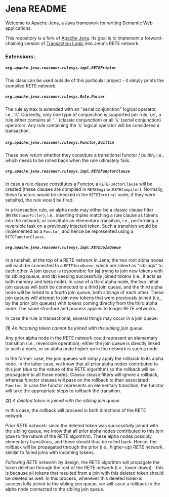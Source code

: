 Jena README
============

Welcome to Apache Jena,  a Java framework for writing Semantic Web applications.

This repository is a fork of [Apache Jena](https://github.com/apache/jena.git).
Its goal is to implement a forward-chaining version of [Transaction Logic](https://en.wikipedia.org/wiki/Transaction_logic) into Jena's RETE network. 

### Extensions:

##### `org.apache.jena.reasoner.rulesys.impl.RETEPrinter`

This class can be used outside of this particular project - it simply prints the compiled RETE network.

##### `org.apache.jena.reasoner.rulesys.Rule.Parser` 

The rule syntax is extended with an "serial conjunction" logical operator, i.e., '`&`'. Currently, only one type of conjunction is supported per rule, i.e., a rule either contains all '`,`' (classic conjunction) or all '`&`' (serial conjunction) operators. Any rule containing the '`&`' logical operator will be considered a transaction.

##### `org.apache.jena.reasoner.rulesys.Functor`, `Builtin`

These now return whether they constitute a transitional functor / builtin, i.e., which needs to be rolled back when the rule ultimately fails.


##### `org.apache.jena.reasoner.rulesys.impl.RETEFunctorClause`

In case a rule clause constitutes a Functor, a `RETEFunctorClause` will be created (these clauses are compiled in `RETEEngine.RETECompiler`). Normally, these functors would be checked in the `RETETerminal` node; if they were satisifed, the rule would be fired.

In a transaction rule, an alpha node may either be a classic clause filter (`RETEClauseFilter`), i.e., inserting triples matching a rule clause as tokens into the network; or constitute an elementary transition, i.e., performing a reversible task on a previously injected token. Such a transition would be implemented as a `Functor`, and hence be represented using a `RETEFunctorClause`.


##### `org.apache.jena.reasoner.rulesys.impl.RETEJoinQueue`

In a nutshell, at the top of a RETE network in Jena, the two root alpha nodes will each be connected to a `RETEJoinQueue`, which are linked as "siblings" to each other. A join queue is responsible for (**a**) trying to join new tokens with its sibling queue, and (**b**) keeping successfully joined tokens (i.e., it acts as both memory and beta node). In case of a third alpha node, the two initial join queues will both be connected to a third join queue, and the third alpha node will be linked to a fourth join queue, both siblings of each other. These join queues will attempt to join new tokens that were previously joined (i.e., by the prior join queues) with tokens coming directly from the third alpha node. The same structure and process applies to longer RETE networks.

In case the rule is transactional, several things may occur in a join queue:

(**1**) *An incoming token cannot be joined with the sibling join queue.*

Any prior alpha node in the RETE network could represent an elementary transition (i.e., reversible operation); either the join queue is directly linked to such a node, or an alpha node higher up in the network is such a node. 

In the former case, the join queues will simply apply the rollback to its alpha node. In the latter case, we know that all prior alpha nodes contributed to this join (due to the nature of the RETE algorithm) so the rollback will be propagated to all those nodes. Classic clause filters will ignore a rollback, whereas functor clauses will pass on the rollback to their associated `Functor`. In case the functor represents an elementary transition, the functor will take the appropriate steps to rollback the transition.


(**2**) *A deleted token is joined with the sibling join queue.*

In this case, the rollback will proceed in both directions of the RETE network. 

*Prior RETE network*: since the deleted token was successfully joined with the sibling queue, we know that all prior alpha nodes contributed to this join (due to the nature of the RETE algorithm). These alpha nodes possibly elementary transitions, and these should thus be rolled back. Hence, the rollback will be propagated through the prior (i.e., higher-up) RETE network, similar to failed joins with incoming tokens. 

*Following RETE network*: by design, the RETE algorithm will propagate the token deletion through the rest of the RETE network (i.e., lower-down) - this is because all tokens that resulted from a join with this deleted token should be deleted as well. In this process, whenever this deleted token is successfully joined to the sibling join queue, we will issue a rollback to the alpha node connected to the sibling join queue.